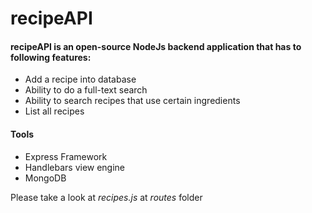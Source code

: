 # recipeAPI


#### recipeAPI is an open-source NodeJs backend application that has to following features:
- Add a recipe into database 
- Ability to do a full-text search
- Ability to search recipes that use certain ingredients
- List all recipes

#### Tools
- Express Framework
- Handlebars view engine
- MongoDB


Please take a look at *recipes.js* at *routes* folder

